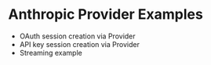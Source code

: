# Anthropic Provider Examples

- OAuth session creation via Provider
- API key session creation via Provider
- Streaming example

